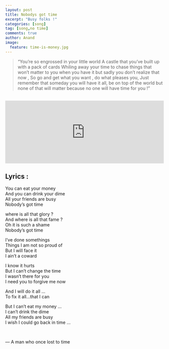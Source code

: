 ```yaml
---
layout: post
title: Nobodys got time
excerpt: "Busy folks !"
categories: [song]
tag: [song,no time]
comments: true
author: Anand
image:
  feature: time-is-money.jpg
---
```



> “You’re so engrossed in your little world
> A castle that you’ve built up with a pack of cards
> Whiling away your time to chase things that won’t matter to you when you have it
> but sadly you don’t realize that now ,
> So go and get what you want , do what pleases you,
> Just remember that someday you will have it all, be on top of the world but
> none of that will matter because no one will have time for you !”

<br/>

<iframe width="100%" height="200" scrolling="no" frameborder="no" src="https://w.soundcloud.com/player/?url=https%3A//api.soundcloud.com/tracks/268903665&amp;auto_play=false&amp;hide_related=false&amp;show_comments=true&amp;show_user=true&amp;show_reposts=false&amp;visual=true"></iframe>

<br/>

## Lyrics :

You can eat your money  
And you can drink your dime  
All your friends are busy  
Nobody’s got time  
  
where is all that glory ?  
And where is all that fame ?  
Oh it is such a shame  
Nobody’s got time  
  
I’ve done somethings  
Things I am not so proud of  
But I will face it  
I ain’t a coward  
  
I know it hurts  
But I can’t change the time  
I wasn’t there for you  
I need you to forgive me now  
  
And I will do it all  …  
To fix it all…that I can  
  
But I can’t eat my money  …  
I can’t drink the dime  
All my friends are busy  
I wish I could go back in time  …  

<br/>

— A man who once lost to time